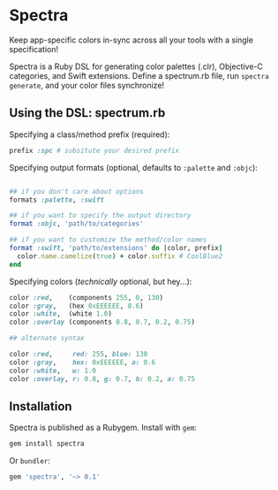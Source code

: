 Spectra
========
Keep app-specific colors in-sync across all your tools with a single specification!

Spectra is a Ruby DSL for generating color palettes (.clr), Objective-C categories, and Swift extensions. Define a spectrum.rb file, run `spectra generate`, and your color files synchronize!

## Using the DSL: spectrum.rb

Specifying a class/method prefix (required):
```ruby
prefix :spc # subsitute your desired prefix
```

Specifying output formats (optional, defaults to `:palette` and `:objc`):
```ruby

## if you don't care about options
formats :palette, :swift

## if you want to specify the output directory
format :objc, 'path/to/categories'

## if you want to customize the method/color names
format :swift, 'path/to/extensions' do |color, prefix|
  color.name.camelize(true) + color.suffix # CoolBlue2
end
```

Specifying colors (*technically* optional, but hey...): 
```ruby
color :red,    (components 255, 0, 130)
color :gray,   (hex 0xEEEEEE, 0.6)
color :white,  (white 1.0)
color :overlay (components 0.8, 0.7, 0.2, 0.75)

## alternate syntax

color :red,     red: 255, blue: 130
color :gray,    hex: 0xEEEEEE, a: 0.6
color :white,   w: 1.0
color :overlay, r: 0.8, g: 0.7, b: 0.2, a: 0.75
```

## Installation

Spectra is published as a Rubygem. Install with `gem`: 
```ruby
gem install spectra
```

Or `bundler`:
```ruby
gem 'spectra', '~> 0.1'
```

